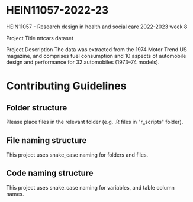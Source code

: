 # HEIN11057-2022-23
HEIN11057 - Research design in health and social care 2022-2023 week 8


Project Title
mtcars dataset

Project Description
The data was extracted from the 1974 Motor Trend US magazine, and comprises fuel consumption and 10 aspects of automobile design and performance for 32 automobiles (1973–74 models).

# Contributing Guidelines

## Folder structure

Please place files in the relevant folder (e.g. .R files in "r_scripts" folder). 

## File naming structure

This project uses snake_case naming for folders and files.

## Code naming structure

This project uses snake_case naming for variables, and table column names.

